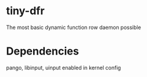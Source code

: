 # tiny-dfr
The most basic dynamic function row daemon possible


# Dependencies
pango, libinput, uinput enabled in kernel config
